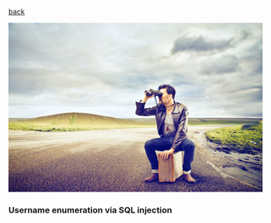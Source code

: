 [back](/)

![Image](/img/username_enum-from-sqli/Man-on-Suitcase.jpg)

### Username enumeration via SQL injection